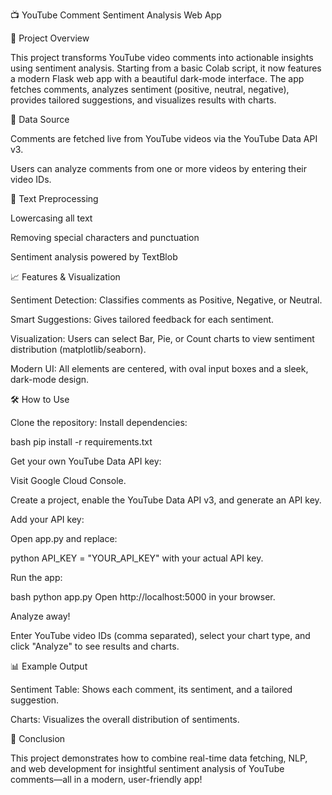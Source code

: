 📺 YouTube Comment Sentiment Analysis Web App

📌 Project Overview

This project transforms YouTube video comments into actionable insights using sentiment analysis. Starting from a basic Colab script, it now features a modern Flask web app with a beautiful dark-mode interface. The app fetches comments, analyzes sentiment (positive, neutral, negative), provides tailored suggestions, and visualizes results with charts.

📂 Data Source

Comments are fetched live from YouTube videos via the YouTube Data API v3.

Users can analyze comments from one or more videos by entering their video IDs.

🧹 Text Preprocessing

Lowercasing all text

Removing special characters and punctuation

Sentiment analysis powered by TextBlob

📈 Features & Visualization

Sentiment Detection: Classifies comments as Positive, Negative, or Neutral.

Smart Suggestions: Gives tailored feedback for each sentiment.

Visualization: Users can select Bar, Pie, or Count charts to view sentiment distribution (matplotlib/seaborn).

Modern UI: All elements are centered, with oval input boxes and a sleek, dark-mode design.

🛠️ How to Use

Clone the repository:
Install dependencies:

bash
pip install -r requirements.txt

Get your own YouTube Data API key:

Visit Google Cloud Console.

Create a project, enable the YouTube Data API v3, and generate an API key.

Add your API key:

Open app.py and replace:

python
API_KEY = "YOUR_API_KEY"
with your actual API key.

Run the app:

bash
python app.py
Open http://localhost:5000 in your browser.

Analyze away!

Enter YouTube video IDs (comma separated), select your chart type, and click "Analyze" to see results and charts.

📊 Example Output

Sentiment Table: Shows each comment, its sentiment, and a tailored suggestion.

Charts: Visualizes the overall distribution of sentiments.

🚀 Conclusion

This project demonstrates how to combine real-time data fetching, NLP, and web development for insightful sentiment analysis of YouTube comments—all in a modern, user-friendly app!
